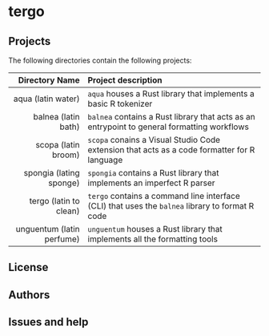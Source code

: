 # tergo

## Projects

The following directories contain the following projects:

| Directory Name | Project description |
| --------------:|:------------------- |
| aqua (latin water) | `aqua` houses a Rust library that implements a basic R tokenizer |
| balnea (latin bath) | `balnea` contains a Rust library that acts as an entrypoint to general formatting workflows |
| scopa (latin broom) | `scopa` conains a Visual Studio Code extension that acts as a code formatter for R language |
| spongia (lating sponge) | `spongia` contains a Rust library that implements an imperfect R parser |
| tergo (latin to clean) | `tergo` contains a command line interface (CLI) that uses the `balnea` library to format R code |
| unguentum (latin perfume) | `unguentum` houses a Rust library that implements all the formatting tools |

## License

## Authors

## Issues and help
